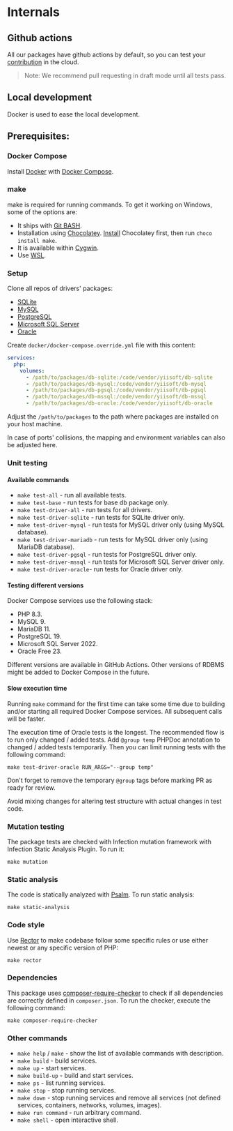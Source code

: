 # Internals

## Github actions

All our packages have github actions by default, so you can test your [contribution](https://github.com/yiisoft/db/blob/master/.github/CONTRIBUTING.md) in the cloud.

> Note: We recommend pull requesting in draft mode until all tests pass.

## Local development

Docker is used to ease the local development.

## Prerequisites:

### Docker Compose

Install [Docker](https://docs.docker.com/get-started/get-docker/) with 
[Docker Compose](https://docs.docker.com/compose/install/).

### make

make is required for running commands. To get it working on Windows, some of the options are:

- It ships with [Git BASH](https://git-scm.com/downloads/win).
- Installation using [Chocolatey](https://chocolatey.org). [Install](https://chocolatey.org/install) Chocolatey first, 
then run `choco install make`.
- It is available within [Cygwin](https://www.cygwin.com/).
- Use [WSL](https://learn.microsoft.com/en-us/windows/wsl/install).

### Setup

Clone all repos of drivers' packages:

- [SQLite](https://github.com/yiisoft/db-sqlite)
- [MySQL](https://github.com/yiisoft/db-mysql)
- [PostgreSQL](https://github.com/yiisoft/db-pgsql)
- [Microsoft SQL Server](https://github.com/yiisoft/db-mssql)
- [Oracle](https://github.com/yiisoft/oracle)

Create `docker/docker-compose.override.yml` file with this content:

```yaml
services:
  php:
    volumes:
      - /path/to/packages/db-sqlite:/code/vendor/yiisoft/db-sqlite
      - /path/to/packages/db-mysql:/code/vendor/yiisoft/db-mysql
      - /path/to/packages/db-pgsql:/code/vendor/yiisoft/db-pgsql
      - /path/to/packages/db-mssql:/code/vendor/yiisoft/db-mssql
      - /path/to/packages/db-oracle:/code/vendor/yiisoft/db-oracle
```

Adjust the `/path/to/packages` to the path where packages are installed on your host machine.

In case of ports' collisions, the mapping and environment variables can also be adjusted here.

### Unit testing

#### Available commands

- `make test-all` - run all available tests.
- `make test-base` - run tests for base db package only.
- `make test-driver-all` - run tests for all drivers.
- `make test-driver-sqlite` - run tests for SQLite driver only.
- `make test-driver-mysql` - run tests for MySQL driver only (using MySQL database).
- `make test-driver-mariadb` - run tests for MySQL driver only (using MariaDB database).
- `make test-driver-pgsql` - run tests for PostgreSQL driver only.
- `make test-driver-mssql` - run tests for Microsoft SQL Server driver only.
- `make test-driver-oracle`- run tests for Oracle driver only.

#### Testing different versions

Docker Compose services use the following stack:

- PHP 8.3.
- MySQL 9.
- MariaDB 11.
- PostgreSQL 19.
- Microsoft SQL Server 2022.
- Oracle Free 23.

Different versions are available in GitHub Actions. Other versions of RDBMS might be added to Docker Compose in the 
future.

#### Slow execution time

Running `make` command for the first time can take some time due to building and/or starting all required Docker Compose 
services. All subsequent calls will be faster.

The execution time of Oracle tests is the longest. The recommended flow is to run only changed / added tests. Add 
`@group temp` PHPDoc annotation to changed / added tests temporarily. Then you can limit running tests with the 
following command:

```shell
make test-driver-oracle RUN_ARGS="--group temp"
```

Don't forget to remove the temporary `@group` tags before marking PR as ready for review.

Avoid mixing changes for altering test structure with actual changes in test code.

### Mutation testing

The package tests are checked with Infection mutation framework with Infection Static Analysis Plugin. To run it:

```shell
make mutation
```

### Static analysis

The code is statically analyzed with [Psalm](https://psalm.dev/). To run static analysis:

```shell
make static-analysis
```

### Code style

Use [Rector](https://github.com/rectorphp/rector) to make codebase follow some specific rules or
use either newest or any specific version of PHP:

```shell
make rector
```

### Dependencies

This package uses [composer-require-checker](https://github.com/maglnet/ComposerRequireChecker) to check if all
dependencies are correctly defined in `composer.json`. To run the checker, execute the following command:

```shell
make composer-require-checker
```

### Other commands

- `make help` / `make` - show the list of available commands with description.
- `make build` - build services.
- `make up` - start services.
- `make build-up` - build and start services.
- `make ps` - list running services.
- `make stop` - stop running services.
- `make down` - stop running services and remove all services (not defined services, containers, networks, volumes, 
images).
- `make run command` - run arbitrary command.
- `make shell` - open interactive shell.
